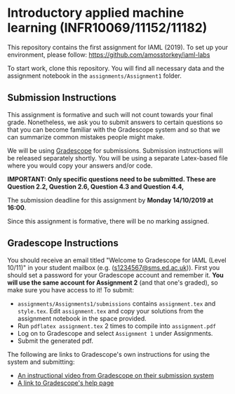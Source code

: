 # Introductory applied machine learning (INFR10069/11152/11182)

This repository contains the first assignment for IAML (2019). To set up your environment, please follow:
https://github.com/amosstorkey/iaml-labs

To start work, clone this repository. You will find all necessary data and the assignment notebook in the `assignments/Assignment1` folder. 

## Submission Instructions

This assignment is formative and such will not count towards your final grade. Nonetheless, we ask you to submit answers to certain questions so that you can become familiar with the Gradescope system and so that we can summarize common mistakes people might make.

We will be using [Gradescope](https://www.gradescope.com/) for submissions. Submission instructions will be released separately shortly. You will be using a separate Latex-based file where you would copy your answers and/or code.

**IMPORTANT: Only specific questions need to be submitted. These are Question 2.2, Question 2.6, Question 4.3 and Question 4.4,**

The submission deadline for this assignment by **Monday 14/10/2019 at 16:00**. 

Since this assignment is formative, there will be no marking assigned.


## Gradescope Instructions
You should receive an email titled "Welcome to Gradescope for IAML (Level 10/11)" in your student mailbox (e.g.  (s1234567@sms.ed.ac.uk)). First you should set a password for your Gradescope account and remember it. **You will use the same account for Assignment 2** (and that one's graded), so make sure you have access to it! To submit:

- `assignments/Assignments1/submissions` contains `assignment.tex` and `style.tex`. Edit `assignment.tex` and copy your solutions from the assignment notebook in the space provided. 
- Run `pdflatex assignment.tex` 2 times to compile into `assignment.pdf`
- Log on to Gradescope and select `Assignment 1` under Assignments.
- Submit the generated pdf. 

The following are links to Gradescope's own instructions for using the system and submitting:

- [An instructional video from Gradescope on their submission system](https://www.youtube.com/watch?time_continue=2&v=KMPoby5g_nE)
- [A link to Gradescope's help page](https://www.gradescope.com/help)
